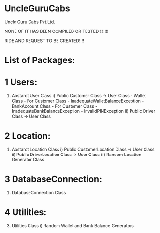 # UncleGuruCabs
Uncle Guru Cabs Pvt.Ltd.

NONE OF IT HAS BEEN COMPILED OR TESTED !!!!!!!

RIDE AND REQUEST TO BE CREATED!!!!

# List of Packages:

# 1 Users:
1) Abstarct User Class
	i) Public Customer Class -> User Class
		- Wallet Class - For Customer Class
			- InadequateWalletBalanceException
		- BankAccount Class - For Customer Class
			- InadequateBankBalanceException
			- InvalidPINException
	ii) Public Driver Class -> User Class

# 2 Location:
1) Abstarct Location Class
	i) Public CustomerLocation Class -> User Class
	ii) Public DriverLocation Class -> User Class
	iii) Random Location Generator Class

# 3 DatabaseConnection:
1) DatabaseConnection Class

# 4 Utilities:
3) Utilities Class
	i) Random Wallet and Bank Balance Generators
